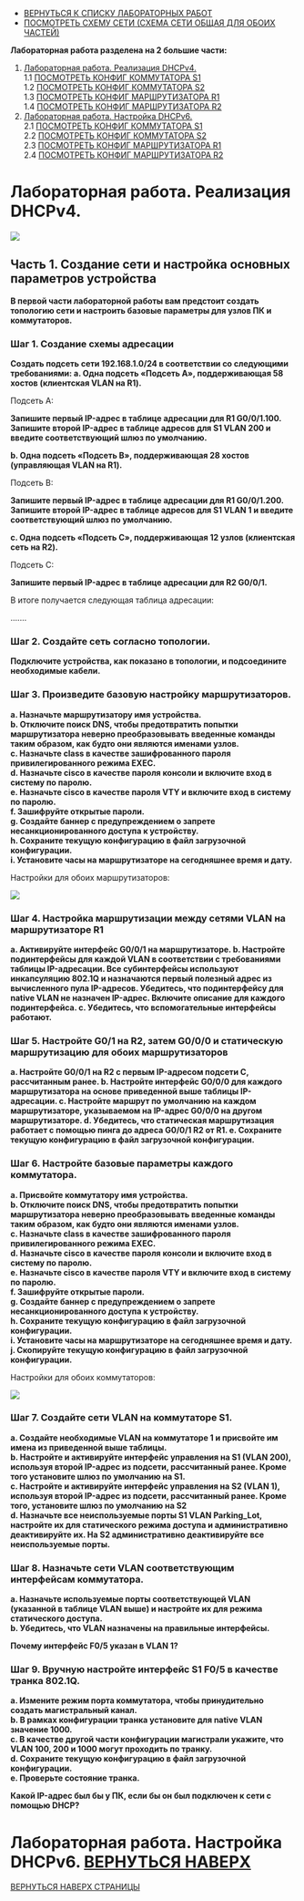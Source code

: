 - [ВЕРНУТЬСЯ К СПИСКУ ЛАБОРАТОРНЫХ РАБОТ](https://github.com/Art1shock/otus-networks/tree/main/labs)  
- [ПОСМОТРЕТЬ СХЕМУ СЕТИ (СХЕМА СЕТИ ОБЩАЯ ДЛЯ ОБОИХ ЧАСТЕЙ)](https://github.com/Art1shock/otus-networks/blob/main/labs/lab07/%D0%A1%D1%85%D0%B5%D0%BC%D0%B0_%D1%81%D0%B5%D1%82%D0%B8.md)  

**Лабораторная работа разделена на 2 большие части:**
1) [Лабораторная работа. Реализация DHCPv4.](https://github.com/Art1shock/otus-networks/blob/main/labs/lab07/README.md#%D0%BB%D0%B0%D0%B1%D0%BE%D1%80%D0%B0%D1%82%D0%BE%D1%80%D0%BD%D0%B0%D1%8F-%D1%80%D0%B0%D0%B1%D0%BE%D1%82%D0%B0-%D1%80%D0%B5%D0%B0%D0%BB%D0%B8%D0%B7%D0%B0%D1%86%D0%B8%D1%8F-dhcpv4)  
1.1 [ПОСМОТРЕТЬ КОНФИГ КОММУТАТОРА S1](https://github.com/Art1shock/otus-networks/blob/main/labs/lab07/%D0%9A%D0%BE%D0%BD%D1%84%D0%B8%D0%B3%D0%B8%20%D0%B4%D0%BB%D1%8F%201%20%D1%87%D0%B0%D1%81%D1%82%D0%B8/config%20S1.md)  
1.2 [ПОСМОТРЕТЬ КОНФИГ КОММУТАТОРА S2](https://github.com/Art1shock/otus-networks/blob/main/labs/lab07/%D0%9A%D0%BE%D0%BD%D1%84%D0%B8%D0%B3%D0%B8%20%D0%B4%D0%BB%D1%8F%201%20%D1%87%D0%B0%D1%81%D1%82%D0%B8/config%20S2.md)  
1.3 [ПОСМОТРЕТЬ КОНФИГ МАРШРУТИЗАТОРА R1](https://github.com/Art1shock/otus-networks/blob/main/labs/lab07/%D0%9A%D0%BE%D0%BD%D1%84%D0%B8%D0%B3%D0%B8%20%D0%B4%D0%BB%D1%8F%201%20%D1%87%D0%B0%D1%81%D1%82%D0%B8/config%20R1.md)  
1.4 [ПОСМОТРЕТЬ КОНФИГ МАРШРУТИЗАТОРА R2](https://github.com/Art1shock/otus-networks/blob/main/labs/lab07/%D0%9A%D0%BE%D0%BD%D1%84%D0%B8%D0%B3%D0%B8%20%D0%B4%D0%BB%D1%8F%201%20%D1%87%D0%B0%D1%81%D1%82%D0%B8/config%20R2.md)
2) [Лабораторная работа. Настройка DHCPv6.](https://github.com/Art1shock/otus-networks/blob/main/labs/lab07/README.md#%D0%BB%D0%B0%D0%B1%D0%BE%D1%80%D0%B0%D1%82%D0%BE%D1%80%D0%BD%D0%B0%D1%8F-%D1%80%D0%B0%D0%B1%D0%BE%D1%82%D0%B0-%D0%BD%D0%B0%D1%81%D1%82%D1%80%D0%BE%D0%B9%D0%BA%D0%B0-dhcpv6)  
2.1 [ПОСМОТРЕТЬ КОНФИГ КОММУТАТОРА S1](https://github.com/Art1shock/otus-networks/blob/main/labs/lab07/%D0%9A%D0%BE%D0%BD%D1%84%D0%B8%D0%B3%D0%B8%20%D0%B4%D0%BB%D1%8F%202%20%D1%87%D0%B0%D1%81%D1%82%D0%B8/config%20S1.md)  
2.2 [ПОСМОТРЕТЬ КОНФИГ КОММУТАТОРА S2](https://github.com/Art1shock/otus-networks/blob/main/labs/lab07/%D0%9A%D0%BE%D0%BD%D1%84%D0%B8%D0%B3%D0%B8%20%D0%B4%D0%BB%D1%8F%202%20%D1%87%D0%B0%D1%81%D1%82%D0%B8/config%20S2.md)  
2.3 [ПОСМОТРЕТЬ КОНФИГ МАРШРУТИЗАТОРА R1](https://github.com/Art1shock/otus-networks/blob/main/labs/lab07/%D0%9A%D0%BE%D0%BD%D1%84%D0%B8%D0%B3%D0%B8%20%D0%B4%D0%BB%D1%8F%202%20%D1%87%D0%B0%D1%81%D1%82%D0%B8/config%20R1.md)  
2.4 [ПОСМОТРЕТЬ КОНФИГ МАРШРУТИЗАТОРА R2](https://github.com/Art1shock/otus-networks/blob/main/labs/lab07/%D0%9A%D0%BE%D0%BD%D1%84%D0%B8%D0%B3%D0%B8%20%D0%B4%D0%BB%D1%8F%202%20%D1%87%D0%B0%D1%81%D1%82%D0%B8/config%20R2.md)

# Лабораторная работа. Реализация DHCPv4.

![](https://github.com/Art1shock/images/blob/main/%D0%A1%D0%BA%D1%80%D0%B8%D0%BD%D1%8B%20%D0%B4%D0%BB%D1%8F%20%D0%94%D0%97_8/%D0%A7%D0%B0%D1%81%D1%82%D1%8C_1/Screenshot_1.png)

## Часть 1. Создание сети и настройка основных параметров устройства
**В первой части лабораторной работы вам предстоит создать топологию сети и настроить базовые параметры для узлов ПК и коммутаторов.**
### Шаг 1. Создание схемы адресации
**Создать подсеть сети 192.168.1.0/24 в соответствии со следующими требованиями:
a.	Одна подсеть «Подсеть A», поддерживающая 58 хостов (клиентская VLAN на R1).**

Подсеть A:

**Запишите первый IP-адрес в таблице адресации для R1 G0/0/1.100. Запишите второй IP-адрес в таблице адресов для S1 VLAN 200 и введите соответствующий шлюз по умолчанию.**

**b.	Одна подсеть «Подсеть B», поддерживающая 28 хостов (управляющая VLAN на R1).**

Подсеть B:

**Запишите первый IP-адрес в таблице адресации для R1 G0/0/1.200. Запишите второй IP-адрес в таблице адресов для S1 VLAN 1 и введите соответствующий шлюз по умолчанию.**

**c.	Одна подсеть «Подсеть C», поддерживающая 12 узлов (клиентская сеть на R2).**

Подсеть C:

**Запишите первый IP-адрес в таблице адресации для R2 G0/0/1.**

В итоге получается следующая таблица адресации:

.......

### Шаг 2. Создайте сеть согласно топологии.
**Подключите устройства, как показано в топологии, и подсоедините необходимые кабели.**

### Шаг 3. Произведите базовую настройку маршрутизаторов.  
**a.	Назначьте маршрутизатору имя устройства.  
b.	Отключите поиск DNS, чтобы предотвратить попытки маршрутизатора неверно преобразовывать введенные команды таким образом, как будто они являются именами узлов.  
c.	Назначьте class в качестве зашифрованного пароля привилегированного режима EXEC.  
d.	Назначьте cisco в качестве пароля консоли и включите вход в систему по паролю.  
e.	Назначьте cisco в качестве пароля VTY и включите вход в систему по паролю.  
f.	Зашифруйте открытые пароли.  
g.	Создайте баннер с предупреждением о запрете несанкционированного доступа к устройству.  
h.	Сохраните текущую конфигурацию в файл загрузочной конфигурации.  
i.	Установите часы на маршрутизаторе на сегодняшнее время и дату.**

Настройки для обоих маршрутизаторов:

![](https://github.com/Art1shock/images/blob/main/%D0%A1%D0%BA%D1%80%D0%B8%D0%BD%D1%8B%20%D0%B4%D0%BB%D1%8F%20%D0%94%D0%97_8/%D0%A7%D0%B0%D1%81%D1%82%D1%8C_1/Screenshot_2.png)

### Шаг 4. Настройка маршрутизации между сетями VLAN на маршрутизаторе R1
**a.	Активируйте интерфейс G0/0/1 на маршрутизаторе.
b.	Настройте подинтерфейсы для каждой VLAN в соответствии с требованиями таблицы IP-адресации. Все субинтерфейсы используют инкапсуляцию 802.1Q и назначаются первый полезный адрес из вычисленного пула IP-адресов. Убедитесь, что подинтерфейсу для native VLAN не назначен IP-адрес. Включите описание для каждого подинтерфейса.
c.	Убедитесь, что вспомогательные интерфейсы работают.**

### Шаг 5. Настройте G0/1 на R2, затем G0/0/0 и статическую маршрутизацию для обоих маршрутизаторов
**a.	Настройте G0/0/1 на R2 с первым IP-адресом подсети C, рассчитанным ранее.
b.	Настройте интерфейс G0/0/0 для каждого маршрутизатора на основе приведенной выше таблицы IP-адресации.
c.	Настройте маршрут по умолчанию на каждом маршрутизаторе, указываемом на IP-адрес G0/0/0 на другом маршрутизаторе.
d.	Убедитесь, что статическая маршрутизация работает с помощью пинга до адреса G0/0/1 R2 от R1.
e.	Сохраните текущую конфигурацию в файл загрузочной конфигурации.**

### Шаг 6. Настройте базовые параметры каждого коммутатора.  
**a.	Присвойте коммутатору имя устройства.  
b.	Отключите поиск DNS, чтобы предотвратить попытки маршрутизатора неверно преобразовывать введенные команды таким образом, как будто они являются именами узлов.  
c.	Назначьте class в качестве зашифрованного пароля привилегированного режима EXEC.  
d.	Назначьте cisco в качестве пароля консоли и включите вход в систему по паролю.  
e.	Назначьте cisco в качестве пароля VTY и включите вход в систему по паролю.  
f.	Зашифруйте открытые пароли.  
g.	Создайте баннер с предупреждением о запрете несанкционированного доступа к устройству.  
h.	Сохраните текущую конфигурацию в файл загрузочной конфигурации.  
i.	Установите часы на маршрутизаторе на сегодняшнее время и дату.  
j.	Скопируйте текущую конфигурацию в файл загрузочной конфигурации.**

Настройки для обоих коммутаторов:

![](https://github.com/Art1shock/images/blob/main/%D0%A1%D0%BA%D1%80%D0%B8%D0%BD%D1%8B%20%D0%B4%D0%BB%D1%8F%20%D0%94%D0%97_8/%D0%A7%D0%B0%D1%81%D1%82%D1%8C_1/Screenshot_3.png)

### Шаг 7. Создайте сети VLAN на коммутаторе S1.  
**a.	Создайте необходимые VLAN на коммутаторе 1 и присвойте им имена из приведенной выше таблицы.  
b.	Настройте и активируйте интерфейс управления на S1 (VLAN 200), используя второй IP-адрес из подсети, рассчитанный ранее. Кроме того установите шлюз по умолчанию на S1.  
c.	Настройте и активируйте интерфейс управления на S2 (VLAN 1), используя второй IP-адрес из подсети, рассчитанный ранее. Кроме того, установите шлюз по умолчанию на S2  
d.	Назначьте все неиспользуемые порты S1 VLAN Parking_Lot, настройте их для статического режима доступа и административно деактивируйте их. На S2 административно деактивируйте все неиспользуемые порты.**

### Шаг 8. Назначьте сети VLAN соответствующим интерфейсам коммутатора.  
**a.	Назначьте используемые порты соответствующей VLAN (указанной в таблице VLAN выше) и настройте их для режима статического доступа.  
b.	Убедитесь, что VLAN назначены на правильные интерфейсы.**

**Почему интерфейс F0/5 указан в VLAN 1?**

### Шаг 9. Вручную настройте интерфейс S1 F0/5 в качестве транка 802.1Q.  
**a.	Измените режим порта коммутатора, чтобы принудительно создать магистральный канал.  
b.	В рамках конфигурации транка  установите для native  VLAN значение 1000.  
c.	В качестве другой части конфигурации магистрали укажите, что VLAN 100, 200 и 1000 могут проходить по транку.  
d.	Сохраните текущую конфигурацию в файл загрузочной конфигурации.  
e.	Проверьте состояние транка.**  

**Какой IP-адрес был бы у ПК, если бы он был подключен к сети с помощью DHCP?**

# Лабораторная работа. Настройка DHCPv6. [ВЕРНУТЬСЯ НАВЕРХ](https://github.com/Art1shock/otus-networks/tree/main/labs/lab07)

[ВЕРНУТЬСЯ НАВЕРХ СТРАНИЦЫ](https://github.com/Art1shock/otus-networks/tree/main/labs/lab07)
